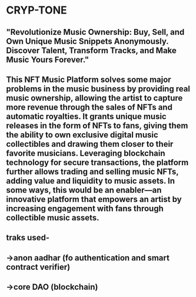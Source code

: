 # CRYP-TONE
## "Revolutionize Music Ownership: Buy, Sell, and Own Unique Music Snippets Anonymously. Discover Talent, Transform Tracks, and Make Music Yours Forever."
## This NFT Music Platform solves some major problems in the music business by providing real music ownership, allowing the artist to capture more revenue through the sales of NFTs and automatic royalties. It grants unique music releases in the form of NFTs to fans, giving them the ability to own exclusive digital music collectibles and drawing them closer to their favorite musicians. Leveraging blockchain technology for secure transactions, the platform further allows trading and selling music NFTs, adding value and liquidity to music assets. In some ways, this would be an enabler—an innovative platform that empowers an artist by increasing engagement with fans through collectible music assets.
## traks used-
## ->anon aadhar (fo authentication and smart contract verifier)
## ->core DAO (blockchain)

